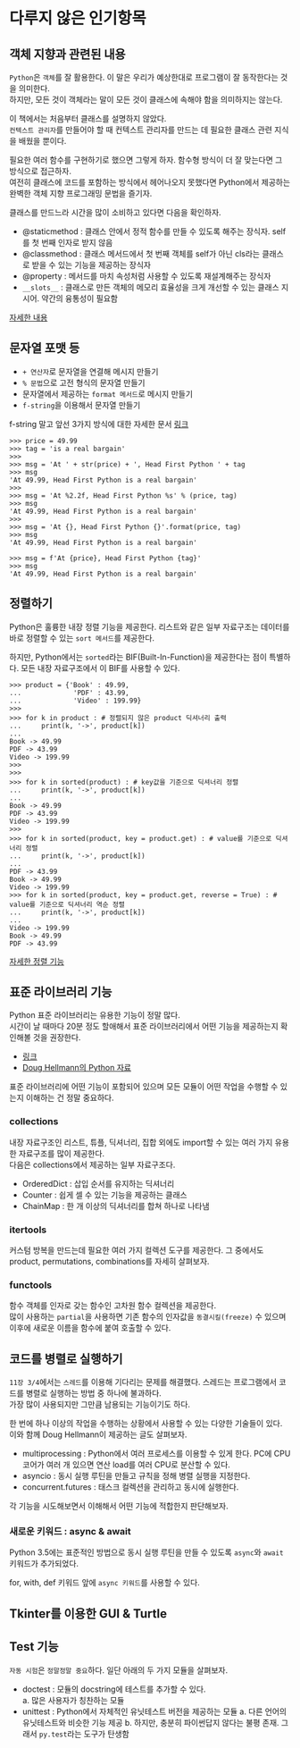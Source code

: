 # 다루지 않은 인기항목 

## 객체 지향과 관련된 내용 

`Python`은 `객체`를 잘 활용한다. 이 말은 우리가 예상한대로 프로그램이 잘 동작한다는 것을 의미한다.  
하지만, 모든 것이 객체라는 말이 모든 것이 클래스에 속해야 함을 의미하지는 않는다. 

이 책에서는 처음부터 클래스를 설명하지 않았다.  
`컨텍스트 관리자`를 만들어야 할 때 컨텍스트 관리자를 만드는 데 필요한 클래스 관련 지식을 배웠을 뿐이다. 

필요한 여러 함수를 구현하기로 했으면 그렇게 하자. 함수형 방식이 더 잘 맞는다면 그 방식으로 접근하자.  
여전히 클래스에 코드를 포함하는 방식에서 헤어나오지 못했다면 Python에서 제공하는 완벽한 객체 지향 프로그래밍 문법을 즐기자. 

클래스를 만드느라 시간을 많이 소비하고 있다면 다음을 확인하자. 

- @staticmethod : 클래스 안에서 정적 함수를 만들 수 있도록 해주는 장식자. self를 첫 번째 인자로 받지 않음
- @classmethod : 클래스 메서드에서 첫 번째 객체를 self가 아닌 cls라는 클래스로 받을 수 있는 기능을 제공하는 장식자
- @property : 메서드를 마치 속성처럼 사용할 수 있도록 재설계해주는 장식자
- `__slots__` : 클래스로 만든 객체의 메모리 효율성을 크게 개선할 수 있는 클래스 지시어. 약간의 융통성이 필요함

[자세한 내용](https://docs.python.org/3/)

## 문자열 포맷 등 

- `+ 연산자`로 문자열을 연결해 메시지 만들기
- `% 문법`으로 고전 형식의 문자열 만들기
- 문자열에서 제공하는 `format 메서드`로 메시지 만들기
- `f-string`을 이용해서 문자열 만들기 

f-string 말고 앞선 3가지 방식에 대한 자세한 문서 [링크](https://peps.python.org/pep-3101)

```
>>> price = 49.99 
>>> tag = 'is a real bargain'
>>> 
>>> msg = 'At ' + str(price) + ', Head First Python ' + tag
>>> msg
'At 49.99, Head First Python is a real bargain'
>>>  
>>> msg = 'At %2.2f, Head First Python %s' % (price, tag)
>>> msg
'At 49.99, Head First Python is a real bargain'
>>>
>>> msg = 'At {}, Head First Python {}'.format(price, tag)
>>> msg
'At 49.99, Head First Python is a real bargain'

>>> msg = f'At {price}, Head First Python {tag}'
>>> msg
'At 49.99, Head First Python is a real bargain'
```

## 정렬하기 

Python은 훌륭한 내장 정렬 기능을 제공한다. 리스트와 같은 일부 자료구조는 데이터를 바로 정렬할 수 있는 `sort 메서드`를 제공한다. 

하지만, Python에서는 `sorted`라는 BIF(Built-In-Function)을 제공한다는 점이 특별하다. 모든 내장 자료구조에서 이 BIF를 사용할 수 있다. 

```
>>> product = {'Book' : 49.99, 
...             'PDF' : 43.99,
...             'Video' : 199.99}
>>> 
>>> for k in product : # 정렬되지 않은 product 딕셔너리 출력 
...     print(k, '->', product[k])
... 
Book -> 49.99
PDF -> 43.99
Video -> 199.99
>>>
>>> 
>>> for k in sorted(product) : # key값을 기준으로 딕셔너리 정렬
...     print(k, '->', product[k])
... 
Book -> 49.99
PDF -> 43.99
Video -> 199.99
>>>
>>> for k in sorted(product, key = product.get) : # value를 기준으로 딕셔너리 정렬 
...     print(k, '->', product[k])
...
PDF -> 43.99
Book -> 49.99
Video -> 199.99
>>> for k in sorted(product, key = product.get, reverse = True) : # value를 기준으로 딕셔너리 역순 정렬 
...     print(k, '->', product[k])
...
Video -> 199.99
Book -> 49.99
PDF -> 43.99
```

[자세한 정렬 기능](https://docs.python.org/3/howto/sorting.html#sortinghowto)

## 표준 라이브러리 기능 

Python 표준 라이브러리는 유용한 기능이 정말 많다.  
시간이 날 때마다 20분 정도 할애해서 표준 라이브러리에서 어떤 기능을 제공하는지 확인해볼 것을 권장한다. 

- [링크](https://docs.python.org/3/library/index.html)
- [Doug Hellmann의 Python 자료](https://pymotw.com/3/)

표준 라이브러리에 어떤 기능이 포함되어 있으며 모든 모듈이 어떤 작업을 수행할 수 있는지 이해하는 건 정말 중요하다. 

### collections 

내장 자료구조인 리스트, 튜플, 딕셔너리, 집합 외에도 import할 수 있는 여러 가지 유용한 자료구조를 많이 제공한다.  
다음은 collections에서 제공하는 일부 자료구조다. 

- OrderedDict : 삽입 순서를 유지하는 딕셔너리
- Counter : 쉽게 셀 수 있는 기능을 제공하는 클래스
- ChainMap : 한 개 이상의 딕셔너리를 합쳐 하나로 나타냄

### itertools 

커스텀 방복을 만드는데 필요한 여러 가지 컬렉션 도구를 제공한다. 그 중에서도 product, permutations, combinations를 자세히 살펴보자. 

### functools 

함수 객체를 인자로 갖는 함수인 고차원 함수 컬렉션을 제공한다.  
많이 사용하는 `partial`을 사용하면 기존 함수의 인자값을 `동결시킬(freeze)` 수 있으며 이후에 새로운 이름을 함수에 붙여 호출할 수 있다. 

## 코드를 병렬로 실행하기 

`11장 3/4`에서는 `스레드`를 이용해 기다리는 문제를 해결했다. 스레드는 프로그램에서 코드를 병렬로 실행하는 방법 중 하나에 불과하다.  
가장 많이 사용되지만 그만큼 남용되는 기능이기도 하다. 

한 번에 하나 이상의 작업을 수행하는 상황에서 사용할 수 있는 다양한 기술들이 있다. 이와 함께 Doug Hellmann이 제공하는 글도 살펴보자. 

- multiprocessing : Python에서 여러 프로세스를 이용할 수 있게 한다. PC에 CPU 코어가 여러 개 있으면 연산 load를 여러 CPU로 분산할 수 있다.
- asyncio : 동시 실행 루틴을 만들고 규칙을 정해 병렬 실행을 지정한다.
- concurrent.futures : 태스크 컬렉션을 관리하고 동시에 실행한다.

각 기능을 시도해보면서 이해해서 어떤 기능에 적합한지 판단해보자. 

### 새로운 키워드 : async & await 

Python 3.5에는 표준적인 방법으로 동시 실행 루틴을 만들 수 있도록 `async`와 `await` 키워드가 추가되었다. 

for, with, def 키워드 앞에 `async 키워드`를 사용할 수 있다. 

## Tkinter를 이용한 GUI & Turtle 

## Test 기능 

`자동 시험`은 `정말정말 중요`하다. 일단 아래의 두 가지 모듈을 살펴보자.

- doctest : 모듈의 docstring에 테스트를 추가할 수 있다.  
  a. 많은 사용자가 칭찬하는 모듈 
- unittest : Python에서 자체적인 유닛테스트 버전을 제공하는 모듈
  a. 다른 언어의 유닛테스트와 비슷한 기능 제공
  b. 하지만, 충분히 파이썬답지 않다는 불평 존재. 그래서 `py.test`라는 도구가 탄생함 


  







